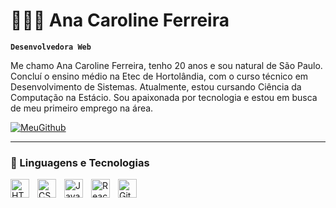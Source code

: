 # 👩🏽‍💻 Ana Caroline Ferreira

**`Desenvolvedora Web`**

Me chamo Ana Caroline Ferreira, tenho 20 anos e sou natural de São Paulo. Concluí o ensino médio na Etec de Hortolândia, com o curso técnico em Desenvolvimento de Sistemas. Atualmente, estou cursando Ciência da Computação na Estácio. Sou apaixonada por tecnologia e estou em busca de meu primeiro emprego na área.

<p align="left">
    <a href="https://github.com/eniloracf">
        <img 
            alt="MeuGithub" 
            title="Me siga no GitHub" 
            src="https://custom-icon-badges.demolab.com/github/followers/enilorac?color=236ad3&labelColor=1155ba&style=for-the-badge&logo=github&label=Github&logoColor=white"
        />
    </a>
</p>

---

### 🤖 Linguagens e Tecnologias

<img 
    align="left" 
    alt="HTML"
    title="HTML" 
    width="30px" 
    style="padding-right: 10px;" 
    src="https://cdn.jsdelivr.net/gh/devicons/devicon@latest/icons/html5/html5-original.svg" 
/>
<img 
    align="left" 
    alt="CSS" 
    title="CSS"
    width="30px" 
    style="padding-right: 10px;" 
    src="https://cdn.jsdelivr.net/gh/devicons/devicon@latest/icons/css3/css3-original.svg" 
/>
<img 
    align="left" 
    alt="JavaScript" 
    title="JavaScript"
    width="30px" 
    style="padding-right: 10px;" 
    src="https://cdn.jsdelivr.net/gh/devicons/devicon@latest/icons/javascript/javascript-original.svg" 
/>

<img 
    align="left" 
    alt="React"
    title="React" 
    width="30px" 
    style="padding-right: 10px;" 
    src="https://cdn.jsdelivr.net/gh/devicons/devicon@latest/icons/react/react-original.svg" 
/>

<img 
    align="left" 
    alt="Git" 
    title="Git"
    width="30px" 
    style="padding-right: 10px;" 
    src="https://cdn.jsdelivr.net/gh/devicons/devicon@latest/icons/git/git-original.svg" 
/>

<br/>
<br/>

